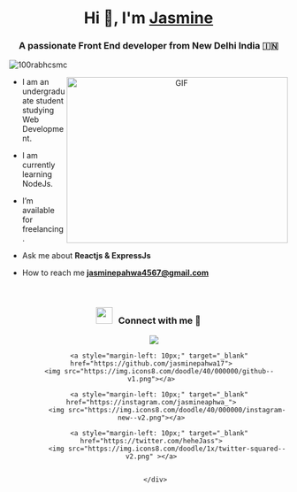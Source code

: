 <h1 align="center">Hi 👋, I'm <a href="https://100rabhcsmc.github.io/Me.io/" target="blank">
Jasmine</a></h1>
<h3 align="center">A passionate Front End developer from New Delhi India &#127470;&#127475</h3>

<p align="left"> <img src="https://komarev.com/ghpvc/?username=100rabhcsmc&label=Profile%20views&color=0e75b6&style=flat" alt="100rabhcsmc" /> </p>



<a target="_blank" align="center">
  <img align="right" top="500" height="300" width="400" alt="GIF" src="https://media.giphy.com/media/SWoSkN6DxTszqIKEqv/giphy.gif">
</a>

- I am an undergraduate student studying Web Development.

- I am currently learning NodeJs.

- I’m available for freelancing.

- Ask me about **Reactjs & ExpressJs**

- How to reach me **jasminepahwa4567@gmail.com**

<br/>
<h3 align="center" > <img src="https://media.giphy.com/media/iY8CRBdQXODJSCERIr/giphy.gif" width="30" height="30" style="margin-right: 10px;">Connect with me 🤝 </h3>

<p align="center">

 <div align="center"  class="icons-social" style="margin-left: 10px;">
        <a style="margin-left: 10px;"  target="_blank" href="https://www.linkedin.com/in/jasmine-pahwa-671a681aa/">
			<img src="https://img.icons8.com/doodle/40/000000/linkedin--v2.png"></a>
      
        <a style="margin-left: 10px;" target="_blank" href="https://github.com/jasminepahwa17">
		<img src="https://img.icons8.com/doodle/40/000000/github--v1.png"></a>

        <a style="margin-left: 10px;" target="_blank" href="https://instagram.com/jasmineaphwa_">
			<img src="https://img.icons8.com/doodle/40/000000/instagram-new--v2.png"></a>
      
		<a style="margin-left: 10px;" target="_blank" href="https://twitter.com/heheJass">
			<img src="https://img.icons8.com/doodle/1x/twitter-squared--v2.png" ></a>
        
	
      </div>

</p>
